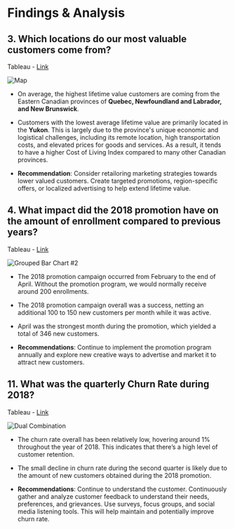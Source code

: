 # Findings & Analysis

## 3. Which locations do our most valuable customers come from?

Tableau - [Link](https://public.tableau.com/views/Workbook2_CustomerFlightsProject/Map?:language=en-US&:sid=&:redirect=auth&:display_count=n&:origin=viz_share_link)

![Map](https://github.com/user-attachments/assets/115efc3e-3fb9-4696-a1ba-d6d672342e0c)

- On average, the highest lifetime value customers are coming from the Eastern Canadian provinces of **Quebec, Newfoundland and Labrador, and New Brunswick**.
  
- Customers with the lowest average lifetime value are primarily located in the **Yukon**. This is largely due to the province's unique economic and logistical challenges, including its remote location, high transportation costs, and elevated prices for goods and services. As a result, it tends to have a higher Cost of Living Index compared to many other Canadian provinces.

- **Recommendation**: Consider retailoring marketing strategies towards lower valued customers. Create targeted promotions, region-specific offers, or localized advertising to help extend lifetime value. 

## 4. What impact did the 2018 promotion have on the amount of enrollment compared to previous years?

Tableau - [Link](https://public.tableau.com/views/Workbook2_CustomerFlightsProject/GroupedBarChart2?:language=en-US&:sid=&:display_count=n&:origin=viz_share_link)

![Grouped Bar Chart #2](https://github.com/rml-lee/MYSQL-Tableau-Customer-Flights-Project/assets/160198611/aae5f1e2-57e3-4110-967e-edb059aa61dd)

- The 2018 promotion campaign occurred from February to the end of April. Without the promotion program, we would normally receive around 200 enrollments. 

- The 2018 promotion campaign overall was a success, netting an additional 100 to 150 new customers per month while it was active.

- April was the strongest month during the promotion, which yielded a total of 346 new customers. 

- **Recommendations**: Continue to implement the promotion program annually and explore new creative ways to advertise and market it to attract new customers.


## 11. What was the quarterly Churn Rate during 2018?

Tableau - [Link](https://public.tableau.com/views/Workbook2_CustomerFlightsProject/DualCombination?:language=en-US&:sid=&:display_count=n&:origin=viz_share_link)

![Dual Combination](https://github.com/rml-lee/MYSQL-Tableau-Customer-Flights-Project/assets/160198611/02ff4248-7db4-453a-90a1-80d579626c3f)

- The churn rate overall has been relatively low, hovering around 1% throughout the year of 2018. This indicates that there’s a high level of customer retention.
  
- The small decline in churn rate during the second quarter is likely due to the amount of new customers obtained during the 2018 promotion.
  
- **Recommendations**: Continue to understand the customer. Continuously gather and analyze customer feedback to understand their needs, preferences, and grievances. Use surveys, focus groups, and social media listening tools. This will help maintain and potentially improve churn rate.

